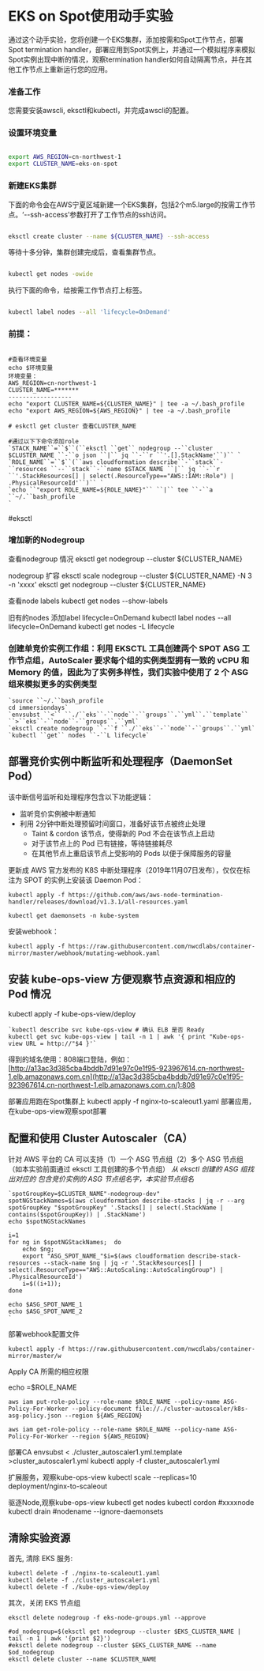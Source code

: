 # EKS on Spot使用动手实验

通过这个动手实验，您将创建一个EKS集群，添加按需和Spot工作节点，部署Spot termination handler，部署应用到Spot实例上，并通过一个模拟程序来模拟Spot实例出现中断的情况，观察termination handler如何自动隔离节点，并在其他工作节点上重新运行您的应用。 


### 准备工作

您需要安装awscli, eksctl和kubectl，并完成awscli的配置。 


### 设置环境变量 

```bash

export AWS_REGION=cn-northwest-1
export CLUSTER_NAME=eks-on-spot

```

### 新建EKS集群

下面的命令会在AWS宁夏区域新建一个EKS集群，包括2个m5.large的按需工作节点。‘--ssh-access’参数打开了工作节点的ssh访问。

```bash

eksctl create cluster --name ${CLUSTER_NAME} --ssh-access

```

等待十多分钟，集群创建完成后，查看集群节点。

```bash

kubectl get nodes -owide

```

执行下面的命令，给按需工作节点打上标签。 

```bash

kubectl label nodes --all 'lifecycle=OnDemand'

```


### 



### 前提：

```

#查看环境变量
echo $环境变量
环境变量：
AWS_REGION=cn-northwest-1
CLUSTER_NAME=*******
------------------
echo "export CLUSTER_NAME=${CLUSTER_NAME}" | tee -a ~/.bash_profile
echo "export AWS_REGION=${AWS_REGION}" | tee -a ~/.bash_profile

# eskctl get cluster 查看CLUSTER_NAME

#通过以下下命令添加role
`STACK_NAME``=``$``(``eksctl ``get`` nodegroup --``cluster $CLUSTER_NAME ``-``o json ``|`` jq ``-``r ``'.[].StackName'``)`` `
`ROLE_NAME``=``$``(``aws cloudformation describe``-``stack``-``resources ``--``stack``-``name $STACK_NAME ``|`` jq ``-``r ``'.StackResources[] | select(.ResourceType=="AWS::IAM::Role") | .PhysicalResourceId'``)`` `
`echo ``"export ROLE_NAME=${ROLE_NAME}"`` ``|`` tee ``-``a ``~/.``bash_profile
`
```

#eksctl 

### 增加新的Nodegroup

查看nodegroup 情况
eksctl get nodegroup --cluster ${CLUSTER_NAME}

nodegroup 扩容
eksctl scale nodegroup --cluster ${CLUSTER_NAME} -N 3  -n 'xxxx'
eksctl get nodegroup --cluster ${CLUSTER_NAME}

查看node labels
kubectl get nodes --show-labels

旧有的nodes 添加label lifecycle=OnDemand
kubectl label nodes --all lifecycle=OnDemand
kubectl get nodes -L lifecycle


### 创建单竞价实例工作组：利用 EKSCTL 工具创建两个 SPOT ASG 工作节点组，AutoScaler 要求每个组的实例类型拥有一致的 vCPU 和 Memory 的值，因此为了实例多样性，我们实验中使用了 2 个 ASG 组来模拟更多的实例类型

```
`source ``~/.``bash_profile
cd immersiondays`
`envsubst ``<`` ``./``eks``-``node``-``groups``.``yml``.``template`` ``>``eks``-``node``-``groups``.``yml`
`eksctl create nodegroup ``-``f ``./``eks``-``node``-``groups``.``yml`
`kubectl ``get`` nodes ``-``L lifecycle`
```



## **部署竞价实例中断监听和处理程序（DaemonSet Pod）**

该中断信号监听和处理程序包含以下功能逻辑：

* 监听竞价实例被中断通知
* 利用 2分钟中断处理预留时间窗口，准备好该节点被终止处理
    * Taint & cordon 该节点，使得新的 Pod 不会在该节点上启动
    * 对于该节点上的 Pod 已有链接，等待链接耗尽
    * 在其他节点上重启该节点上受影响的 Pods 以便于保障服务的容量

更新成 AWS 官方发布的 K8S 中断处理程序（2019年11月07日发布），仅仅在标注为 SPOT 的实例上安装该 Daemon Pod：


```
kubectl apply -f https://github.com/aws/aws-node-termination-handler/releases/download/v1.3.1/all-resources.yaml

kubectl get daemonsets -n kube-system
```

安装webhook：

```
kubectl apply -f https://raw.githubusercontent.com/nwcdlabs/container-mirror/master/webhook/mutating-webhook.yaml
```



## 安装 kube-ops-view 方便观察节点资源和相应的 Pod 情况

kubectl apply -f kube-ops-view/deploy

```
`kubectl describe svc kube-ops-view # 确认 ELB 是否 Ready
kubectl get svc kube-ops-view | tail -n 1 | awk '{ print "Kube-ops-view URL = http://"$4 }'`
```

得到的域名使用：808端口登陆，例如：
[http://a13ac3d385cba4bddb7d91e97c0e1f95-923967614.cn-northwest-1.elb.amazonaws.com.cn](http://a13ac3d385cba4bddb7d91e97c0e1f95-923967614.cn-northwest-1.elb.amazonaws.com.cn/):808


部署应用跑在Spot集群上
kubectl apply -f nginx-to-scaleout1.yaml 部署应用，在kube-ops-view观察spot部署



## 配置和使用 Cluster Autoscaler（CA）

针对 AWS 平台的 CA 可以支持（1）一个 ASG 节点组（2）多个 ASG 节点组（如本实验前面通过 eksctl 工具创建的多个节点组）
*从 eksctl 创建的 ASG 组找出对应的 包含竞价实例的 ASG 节点组名字，本实验节点组名*

```
`spotGroupKey=$CLUSTER_NAME"-nodegroup-dev"
spotNGStackNames=$(aws cloudformation describe-stacks | jq -r --arg spotGroupKey "$spotGroupKey" '.Stacks[] | select(.StackName | contains($spotGroupKey)) | .StackName')
echo $spotNGStackNames

i=1
for ng in $spotNGStackNames;  do 
    echo $ng; 
    export "ASG_SPOT_NAME_"$i=$(aws cloudformation describe-stack-resources --stack-name $ng | jq -r '.StackResources[] | select(.ResourceType=="AWS::AutoScaling::AutoScalingGroup") | .PhysicalResourceId')
    i=$((i+1)); 
done

echo $ASG_SPOT_NAME_1
echo $ASG_SPOT_NAME_2
`
```


部署webhook配置文件

```
kubectl apply -f https://raw.githubusercontent.com/nwcdlabs/container-mirror/master/w
```


Apply CA 所需的相应权限

echo =$ROLE_NAME

```
aws iam put-role-policy --role-name $ROLE_NAME --policy-name ASG-Policy-For-Worker --policy-document file://./cluster-autoscaler/k8s-asg-policy.json --region ${AWS_REGION}

aws iam get-role-policy --role-name $ROLE_NAME --policy-name ASG-Policy-For-Worker --region ${AWS_REGION}
```


部署CA
envsubst < ./cluster_autoscaler1.yml.template >cluster_autoscaler1.yml
kubectl apply -f cluster_autoscaler1.yml

扩展服务，观察kube-ops-view
kubectl scale --replicas=10 deployment/nginx-to-scaleout

驱逐Node,观察kube-ops-view
kubectl get nodes 
kubectl cordon #xxxxnode
kubectl drain #nodename --ignore-daemonsets


## **清除实验资源**

首先, 清除 EKS 服务:

```
kubectl delete -f ./nginx-to-scaleout1.yaml
kubectl delete -f ./cluster_autoscaler1.yml
kubectl delete -f ./kube-ops-view/deploy
```



其次，关闭 EKS 节点组

```
eksctl delete nodegroup -f eks-node-groups.yml --approve

#od_nodegroup=$(eksctl get nodegroup --cluster $EKS_CLUSTER_NAME | tail -n 1 | awk '{print $2}')
#eksctl delete nodegroup --cluster $EKS_CLUSTER_NAME --name $od_nodegroup
eksctl delete cluster --name $CLUSTER_NAME
```


